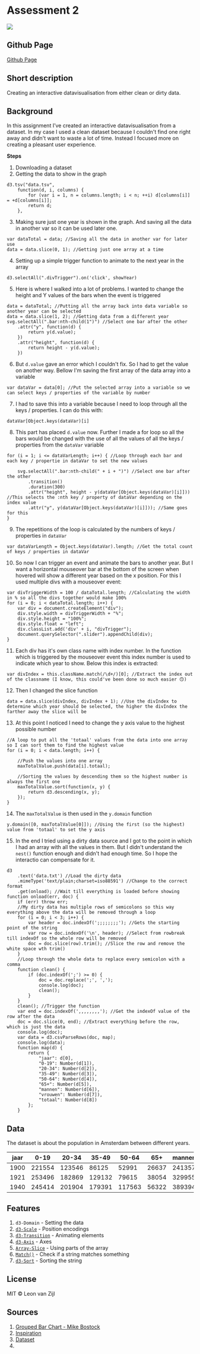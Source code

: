 # **Assessment 2**

![][cover]

## **Github Page**
[Github Page](https://leonvanzijl.github.io/fe3-assessment-1/)

## **Short description**
Creating an interactive datavisualisation from either clean or dirty data.

## **Background**
In this assignment I’ve created an interactive datavisualisation from a dataset. In my case I used a clean dataset because I couldn't find one right away and didn't want to waste a lot of time. Instead I focused more on creating a pleasant user experience.

**Steps**
1. Downloading a dataset
2. Getting the data to show in the graph
```
d3.tsv("data.tsv",
    function(d, i, columns) {
        for (var i = 1, n = columns.length; i < n; ++i) d[columns[i]] = +d[columns[i]];
        return d;
    },
```

3. Making sure just one year is shown in the graph. And saving all the data in another var so it can be used later one.
```
var dataTotal = data; //Saving all the data in another var for later use
data = data.slice(0, 1); //Getting just one array at a time
```
4. Setting up a simple trigger function to animate to the next year in the array
```
d3.selectAll(".divTrigger").on('click', showYear)
```

5. Here is where I walked into a lot of problems. I wanted to change the height and Y values of the bars when the event is triggered
```
data = dataTotal; //Putting all the array back into data variable so another year can be selected
data = data.slice(1, 2); //Getting data from a different year
svg.selectAll(".bar:nth-child(1")") //Select one bar after the other
	.attr("y", function(d) {
		return y(d.value);
	})
	.attr("height", function(d) {
		return height - y(d.value);
	})
```

6. But `d.value` gave an error which I couldn't fix. So I had to get the value on another way. Bellow I'm saving the first array of the data array into a variable
```
var dataVar = data[0]; //Put the selected array into a variable so we can select keys / properties of the variable by number
```

7. I had to save this into a variable because I need to loop through all the keys / properties. I can do this with:
```
dataVar[Object.keys(dataVar)[i]
```

8. This part has placed `d.value` now. Further I made a for loop so all the bars would be changed with the use of all the values of all the keys / properties from the `dataVar` variable
```
for (i = 1; i <= dataVarLength; i++) { //Loop through each bar and each key / propertie in dataVar to set the new values

	svg.selectAll(".bar:nth-child(" + i + ")") //Select one bar after the other
		.transition()
		.duration(300)
		.attr("height", height - y(dataVar[Object.keys(dataVar)[i]])) //This selects the :nth key / property of dataVar depending on the index value
		.attr("y", y(dataVar[Object.keys(dataVar)[i]])); //Same goes for this
}
```

9. The repetitions of the loop is calculated by the numbers of keys / properties in `dataVar`
```
var dataVarLength = Object.keys(dataVar).length; //Get the total count of keys / properties in dataVar
```

10. So now I can trigger an event and animate the bars to another year. But I want a horizontal mouseover bar at the bottom of the screen when hovered will show a different year based on the x position. For this I used multiple divs with a mouseover event:
```
var divTriggerWidth = 100 / dataTotal.length; //Calculating the width in % so all the divs together would make 100%
for (i = 0; i < dataTotal.length; i++) {
	var div = document.createElement("div");
	div.style.width = divTriggerWidth + "%";
	div.style.height = "100%";
	div.style.float = "left";
	div.classList.add('div' + i, "divTrigger");
	document.querySelector(".slider").appendChild(div);
}
```

11. Each div has it's own class name with index number. In the function which is triggered by the mouseover event this index number is used to indicate which year to show. Below this index is extracted:
```
var divIndex = this.className.match(/\d+/)[0]; //Extract the index out of the classname (I know, this could've been done so much easier 🙃)
```

12. Then I changed the slice function
```
data = data.slice(divIndex, divIndex + 1); //Use the divIndex to determine which year should be selected, the higher the divIndex the farther away the slice will be
```

13. At this point I noticed I need to change the y axis value to the highest possible number
```
//A loop to put all the 'totaal' values from the data into one array so I can sort them to find the highest value
for (i = 0; i < data.length; i++) {

	//Push the values into one array
	maxTotalValue.push(data[i].totaal);

	//Sorting the values by descending them so the highest number is always the first one
	maxTotalValue.sort(function(x, y) {
		return d3.descending(x, y);
	});
}
```

14. The `maxTotalValue` is then used in the `y.domain` function
```
y.domain([0, maxTotalValue[0]]); //Using the first (so the highest) value from 'totaal' to set the y axis
```

15. In the end I tried using a dirty data source and I got to the point in which I had an array with all the values in them. But I didn't understand the `nest()` function enough and didn't had enough time. So I hope the interactio can compensate for it.
```
d3
    .text('data.txt') //Load the dirty data
    .mimeType('text/plain;charset=iso88591') //Change to the correct format
    .get(onload); //Wait till everything is loaded before showing
function onload(err, doc) {
    if (err) throw err;
    //My dirty data has multiple rows of semicolons so this way everything above the data will be removed through a loop
    for (i = 0; i < 3; i++) {
        var header = doc.indexOf(';;;;;;;;'); //Gets the starting point of the string
        var row = doc.indexOf('\n', header); //Select from rowbreak till indexOf so the whole row will be removed
        doc = doc.slice(row).trim(); //Slice the row and remove the white space wth trim()
    }
	//Loop through the whole data to replace every semicolon with a comma
    function clean() {
        if (doc.indexOf(';') >= 0) {
            doc = doc.replace(';', ',');
            console.log(doc);
            clean();
        }
    }
    clean(); //Trigger the function
    var end = doc.indexOf(',,,,,,,,'); //Get the indexOf value of the row after the data
    doc = doc.slice(0, end); //Extract everything before the row, which is just the data
    console.log(doc);
    var data = d3.csvParseRows(doc, map);
    console.log(data);
    function map(d) {
        return {
            "jaar": d[0],
            "0-19": Number(d[1]),
			"20-34": Number(d[2]),
			"35-49": Number(d[3]),
			"50-64": Number(d[4]),
			"65+": Number(d[5]),
			"mannen": Number(d[6]),
			"vrouwen": Number(d[7]),
			"totaal": Number(d[8])
        };
    }
```

## **Data**
The dataset is about the population in Amsterdam between different years.

jaar | 0-19 | 20-34 | 35-49 | 50-64 | 65+ | mannen | vrouwen | totaal
--- | --- | --- | --- | --- | --- | --- | --- | ---
1900 | 221554 | 123546 | 86125 | 52991 | 26637 | 241357 | 269496 | 510853
1921 | 253496 | 182869 | 129132 | 79615 | 38054 | 329955 | 353211 | 683166
1940 | 245414 | 201904 | 179391 | 117563 | 56322 | 389394 | 411200 | 800594

## **Features**
1. `d3-Domain` - Setting the data
2. [`d3-Scale`](https://github.com/d3/d3-scale) - Position encodings
3. [`d3-Transition`](https://github.com/d3/d3-transition) - Animating elements
4. [`d3-Axis`](https://github.com/d3/d3-axis) - Axes
5. [`Array-Slice`](https://www.w3schools.com/jsref/jsref_slice_array.asp) - Using parts of the array
6. [`Match()`](https://www.w3schools.com/jsref/jsref_match.asp) - Check if a string matches something
7. [`d3-Sort`](https://stackoverflow.com/questions/25168086/sorting-objects-based-on-property-value-in-d3) - Sorting the string


## **License**
MIT © Leon van Zijl

## **Sources**
1. [Grouped Bar Chart - Mike Bostock](https://bl.ocks.org/mbostock/3887051)
2. [Inspiration](https://bost.ocks.org/mike/nations/)
3. [Dataset](http://www.ois.amsterdam.nl/feiten-en-cijfers/amsterdam/bevolking/)
4. [cover]: preview.png

